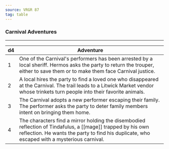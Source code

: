 ```yaml
---
source: VRGR 87
tag: table
---
```


### Carnival Adventures
---
|d4|Adventure|
|----|------------|
|1|One of the Carnival's performers has been arrested by a local sheriff. Hermos asks the party to return the trouper, either to save them or to make them face Carnival justice.|
|2|A local hires the party to find a loved one who disappeared at the Carnival. The trail leads to a Litwick Market vendor whose trinkets turn people into their favorite animals.|
|3|The Carnival adopts a new performer escaping their family. The performer asks the party to deter family members intent on bringing them home.|
|4|The characters find a mirror holding the disembodied reflection of Tindafulus, a [[mage]] trapped by his own reflection. He wants the party to find his duplicate, who escaped with a mysterious carnival.|

